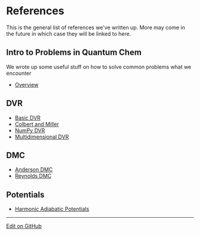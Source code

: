 # References

This is the general list of references we've written up. 
More may come in the future in which case they will be linked to here.

## Intro to Problems in Quantum Chem
We wrote up some useful stuff on how to solve common problems what we encounter
  - [Overview](Intro%20To%20Quantum)

## DVR
  - [Basic DVR](Implementing%20DVR/Basic%20DVR.md)
  - [Colbert and Miller](Implementing%20DVR/Colbert%20and%20Miller.md)
  - [NumPy DVR](Implementing%20DVR/DVRWithNumpy.md)
  - [Multidimensional DVR](Implementing%20DVR/MultidimensionalDVR.md)

## DMC
  - [Anderson DMC](Implementing%20DMC/AndersonDMC.md)
  - [Reynolds DMC](Implementing%20DMC/ReynoldsDMC.md)

## Potentials
  - [Harmonic Adiabatic Potentials](Adiabatic%20Potentials/Harmonic%20Adiabatic%20Potentials.md)
  
  ---
  [Edit on GitHub](https://github.com/McCoyGroup/References/edit/gh-pages/References/index.md)
